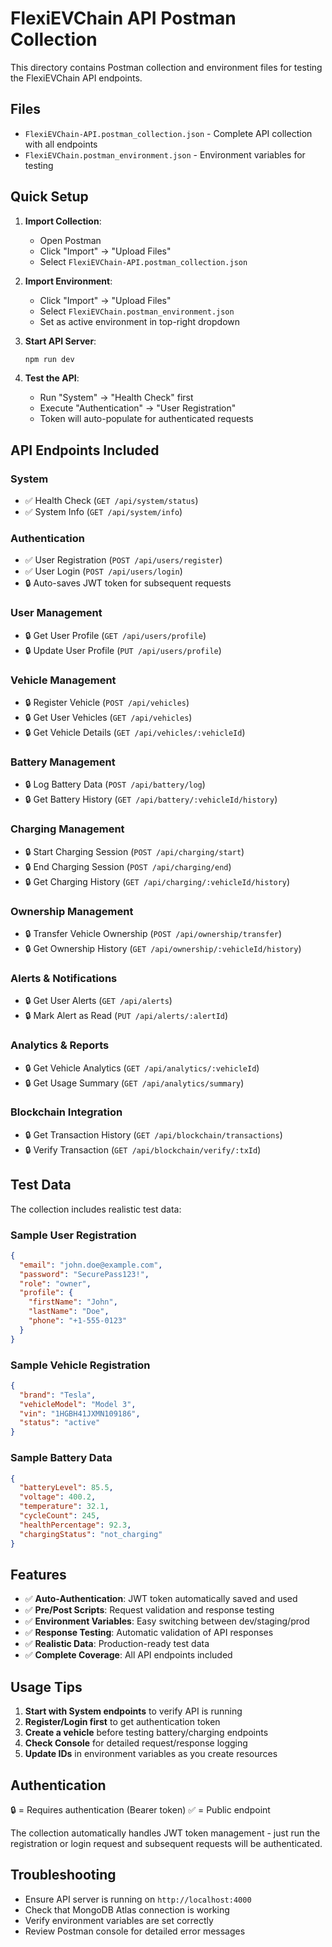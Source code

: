 # FlexiEVChain API Postman Collection

This directory contains Postman collection and environment files for testing the FlexiEVChain API endpoints.

## Files

- `FlexiEVChain-API.postman_collection.json` - Complete API collection with all endpoints
- `FlexiEVChain.postman_environment.json` - Environment variables for testing

## Quick Setup

1. **Import Collection**:
   - Open Postman
   - Click "Import" → "Upload Files"
   - Select `FlexiEVChain-API.postman_collection.json`

2. **Import Environment**:
   - Click "Import" → "Upload Files" 
   - Select `FlexiEVChain.postman_environment.json`
   - Set as active environment in top-right dropdown

3. **Start API Server**:
   ```bash
   npm run dev
   ```

4. **Test the API**:
   - Run "System" → "Health Check" first
   - Execute "Authentication" → "User Registration" 
   - Token will auto-populate for authenticated requests

## API Endpoints Included

### System
- ✅ Health Check (`GET /api/system/status`)
- ✅ System Info (`GET /api/system/info`)

### Authentication
- ✅ User Registration (`POST /api/users/register`)
- ✅ User Login (`POST /api/users/login`)
- 🔒 Auto-saves JWT token for subsequent requests

### User Management
- 🔒 Get User Profile (`GET /api/users/profile`)
- 🔒 Update User Profile (`PUT /api/users/profile`)

### Vehicle Management
- 🔒 Register Vehicle (`POST /api/vehicles`)
- 🔒 Get User Vehicles (`GET /api/vehicles`)
- 🔒 Get Vehicle Details (`GET /api/vehicles/:vehicleId`)

### Battery Management
- 🔒 Log Battery Data (`POST /api/battery/log`)
- 🔒 Get Battery History (`GET /api/battery/:vehicleId/history`)

### Charging Management
- 🔒 Start Charging Session (`POST /api/charging/start`)
- 🔒 End Charging Session (`POST /api/charging/end`)
- 🔒 Get Charging History (`GET /api/charging/:vehicleId/history`)

### Ownership Management
- 🔒 Transfer Vehicle Ownership (`POST /api/ownership/transfer`)
- 🔒 Get Ownership History (`GET /api/ownership/:vehicleId/history`)

### Alerts & Notifications
- 🔒 Get User Alerts (`GET /api/alerts`)
- 🔒 Mark Alert as Read (`PUT /api/alerts/:alertId`)

### Analytics & Reports
- 🔒 Get Vehicle Analytics (`GET /api/analytics/:vehicleId`)
- 🔒 Get Usage Summary (`GET /api/analytics/summary`)

### Blockchain Integration
- 🔒 Get Transaction History (`GET /api/blockchain/transactions`)
- 🔒 Verify Transaction (`GET /api/blockchain/verify/:txId`)

## Test Data

The collection includes realistic test data:

### Sample User Registration
```json
{
  "email": "john.doe@example.com",
  "password": "SecurePass123!",
  "role": "owner",
  "profile": {
    "firstName": "John",
    "lastName": "Doe",
    "phone": "+1-555-0123"
  }
}
```

### Sample Vehicle Registration
```json
{
  "brand": "Tesla",
  "vehicleModel": "Model 3",
  "vin": "1HGBH41JXMN109186",
  "status": "active"
}
```

### Sample Battery Data
```json
{
  "batteryLevel": 85.5,
  "voltage": 400.2,
  "temperature": 32.1,
  "cycleCount": 245,
  "healthPercentage": 92.3,
  "chargingStatus": "not_charging"
}
```

## Features

- ✅ **Auto-Authentication**: JWT token automatically saved and used
- ✅ **Pre/Post Scripts**: Request validation and response testing
- ✅ **Environment Variables**: Easy switching between dev/staging/prod
- ✅ **Response Testing**: Automatic validation of API responses
- ✅ **Realistic Data**: Production-ready test data
- ✅ **Complete Coverage**: All API endpoints included

## Usage Tips

1. **Start with System endpoints** to verify API is running
2. **Register/Login first** to get authentication token
3. **Create a vehicle** before testing battery/charging endpoints
4. **Check Console** for detailed request/response logging
5. **Update IDs** in environment variables as you create resources

## Authentication

🔒 = Requires authentication (Bearer token)
✅ = Public endpoint

The collection automatically handles JWT token management - just run the registration or login request and subsequent requests will be authenticated.

## Troubleshooting

- Ensure API server is running on `http://localhost:4000`
- Check that MongoDB Atlas connection is working
- Verify environment variables are set correctly
- Review Postman console for detailed error messages
